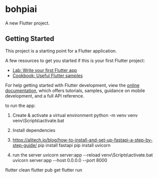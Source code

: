# bohpiai

A new Flutter project.

## Getting Started

This project is a starting point for a Flutter application.

A few resources to get you started if this is your first Flutter project:

- [Lab: Write your first Flutter app](https://docs.flutter.dev/get-started/codelab)
- [Cookbook: Useful Flutter samples](https://docs.flutter.dev/cookbook)

For help getting started with Flutter development, view the
[online documentation](https://docs.flutter.dev/), which offers tutorials,
samples, guidance on mobile development, and a full API reference.


to run the app:
1. Create & activate a virtual environment
python -m venv venv
venv\Scripts\activate.bat  
2. Install dependencies
3. https://alitech.io/blog/how-to-install-and-set-up-fastapi-a-step-by-step-guide/
pip install fastapi
pip install uvicorn

4. run the server
uvicorn server:app --reload
venv\Scripts\activate.bat  
uvicorn server:app --host 0.0.0.0 --port 8000 

flutter clean
flutter pub get
flutter run

